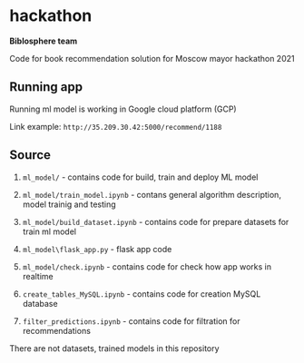 # hackathon
__Biblosphere team__

Code for book recommendation solution for Moscow mayor hackathon 2021

## Running app
Running ml model is working in Google cloud platform (GCP)

Link example: `http://35.209.30.42:5000/recommend/1188`

## Source

1. `ml_model/` - contains code for build, train and deploy ML model

2. `ml_model/train_model.ipynb` - contans general algorithm description, model trainig and testing

3. `ml_model/build_dataset.ipynb` - contains code for prepare datasets for train ml model

4. `ml_model\flask_app.py` - flask app code

5. `ml_model/check.ipynb` - contains code for check how app works in realtime

6. `create_tables_MySQL.ipynb` - contains code for creation MySQL database

7. `filter_predictions.ipynb` - contains code for filtration for recommendations

There are not datasets, trained models in this repository 
